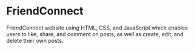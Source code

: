 # FriendConnect
FriendConnect website using HTML, CSS, and JavaScript which enables users to like, share, and comment on posts, as well as create, edit, and delete their own posts.
